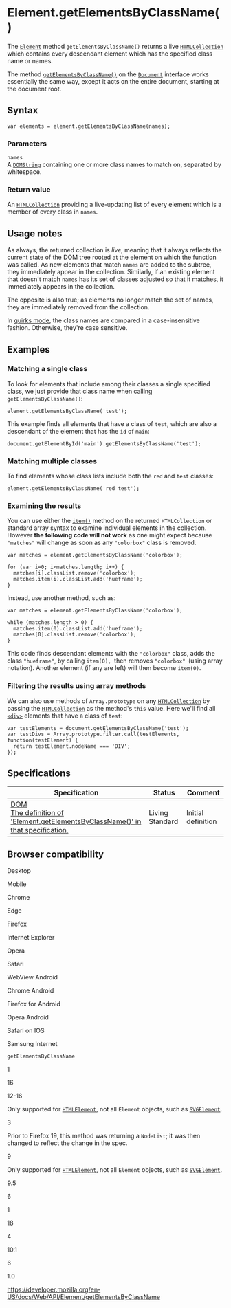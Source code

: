 # Element.getElementsByClassName()

The [`Element`](../element) method `getElementsByClassName()` returns a live [`HTMLCollection`](../htmlcollection) which contains every descendant element which has the specified class name or names.

The method [`getElementsByClassName()`](../document/getelementsbyclassname) on the [`Document`](../document) interface works essentially the same way, except it acts on the entire document, starting at the document root.

## Syntax

    var elements = element.getElementsByClassName(names);

### Parameters

`names`  
A [`DOMString`](../domstring) containing one or more class names to match on, separated by whitespace.

### Return value

An [`HTMLCollection`](../htmlcollection) providing a live-updating list of every element which is a member of every class in `names`.

## Usage notes

As always, the returned collection is _live_, meaning that it always reflects the current state of the DOM tree rooted at the element on which the function was called. As new elements that match `names` are added to the subtree, they immediately appear in the collection. Similarly, if an existing element that doesn't match `names` has its set of classes adjusted so that it matches, it immediately appears in the collection.

The opposite is also true; as elements no longer match the set of names, they are immediately removed from the collection.

In [quirks mode](https://developer.mozilla.org/en-US/docs/Web/HTML/Quirks_Mode_and_Standards_Mode), the class names are compared in a case-insensitive fashion. Otherwise, they're case sensitive.

## Examples

### Matching a single class

To look for elements that include among their classes a single specified class, we just provide that class name when calling `getElementsByClassName()`:

    element.getElementsByClassName('test');

This example finds all elements that have a class of `test`, which are also a descendant of the element that has the `id` of `main`:

    document.getElementById('main').getElementsByClassName('test');

### Matching multiple classes

To find elements whose class lists include both the `red` and `test` classes:

    element.getElementsByClassName('red test');

### Examining the results

You can use either the [`item()`](../htmlcollection/item) method on the returned `HTMLCollection` or standard array syntax to examine individual elements in the collection. However <span class="underline">**the following code will not work**</span> as one might expect because `"matches"` will change as soon as any `"colorbox"` class is removed.

    var matches = element.getElementsByClassName('colorbox');

    for (var i=0; i<matches.length; i++) {
      matches[i].classList.remove('colorbox');
      matches.item(i).classList.add('hueframe');
    }

Instead, use another method, such as:

    var matches = element.getElementsByClassName('colorbox');

    while (matches.length > 0) {
      matches.item(0).classList.add('hueframe');
      matches[0].classList.remove('colorbox');
    }

This code finds descendant elements with the `"colorbox"` class, adds the class `"hueframe"`, by calling `item(0), `then removes `"colorbox" `(using array notation). Another element (if any are left) will then become `item(0)`.

### Filtering the results using array methods

We can also use methods of <span class="page-not-created">`Array.prototype`</span> on any [`HTMLCollection`](../htmlcollection) by passing the [`HTMLCollection`](../htmlcollection) as the method's `this` value. Here we'll find all [`<div>`](https://developer.mozilla.org/en-US/docs/Web/HTML/Element/div) elements that have a class of `test`:

    var testElements = document.getElementsByClassName('test');
    var testDivs = Array.prototype.filter.call(testElements, function(testElement) {
      return testElement.nodeName === 'DIV';
    });

## Specifications

<table><thead><tr class="header"><th>Specification</th><th>Status</th><th>Comment</th></tr></thead><tbody><tr class="odd"><td><a href="https://dom.spec.whatwg.org/#dom-element-getelementsbyclassname">DOM<br />
<span class="small">The definition of 'Element.getElementsByClassName()' in that specification.</span></a></td><td><span class="spec-living">Living Standard</span></td><td>Initial definition</td></tr></tbody></table>

## Browser compatibility

Desktop

Mobile

Chrome

Edge

Firefox

Internet Explorer

Opera

Safari

WebView Android

Chrome Android

Firefox for Android

Opera Android

Safari on IOS

Samsung Internet

`getElementsByClassName`

1

16

12-16

Only supported for [`HTMLElement`](https://developer.mozilla.org/docs/Web/API/HTMLElement), not all `Element` objects, such as [`SVGElement`](https://developer.mozilla.org/docs/Web/API/SVGElement).

3

Prior to Firefox 19, this method was returning a `NodeList`; it was then changed to reflect the change in the spec.

9

Only supported for [`HTMLElement`](https://developer.mozilla.org/docs/Web/API/HTMLElement), not all `Element` objects, such as [`SVGElement`](https://developer.mozilla.org/docs/Web/API/SVGElement).

9.5

6

1

18

4

10.1

6

1.0

<a href="https://developer.mozilla.org/en-US/docs/Web/API/Element/getElementsByClassName" class="_attribution-link">https://developer.mozilla.org/en-US/docs/Web/API/Element/getElementsByClassName</a>
